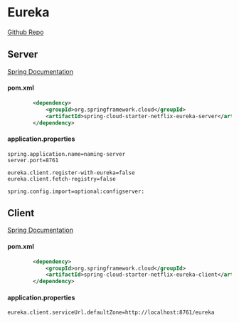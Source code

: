 # Eureka

[Github Repo](https://github.com/Netflix/eureka)

## Server
[Spring Documentation](https://cloud.spring.io/spring-cloud-netflix/reference/html/#spring-cloud-eureka-server)

#### pom.xml
```xml
		<dependency>
			<groupId>org.springframework.cloud</groupId>
			<artifactId>spring-cloud-starter-netflix-eureka-server</artifactId>
		</dependency>
```

#### application.properties
```properties
spring.application.name=naming-server
server.port=8761

eureka.client.register-with-eureka=false
eureka.client.fetch-registry=false

spring.config.import=optional:configserver:
```

## Client
[Spring Documentation](https://cloud.spring.io/spring-cloud-netflix/reference/html/#service-discovery-eureka-clients)

#### pom.xml

```xml
		<dependency>
			<groupId>org.springframework.cloud</groupId>
			<artifactId>spring-cloud-starter-netflix-eureka-client</artifactId>
		</dependency>
```

#### application.properties

```properties
eureka.client.serviceUrl.defaultZone=http://localhost:8761/eureka
```
